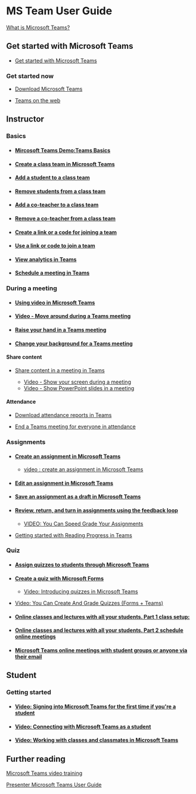 # MS Team User Guide

[What is Microsoft Teams?](https://support.microsoft.com/en-us/office/video-what-is-microsoft-teams-422bf3aa-9ae8-46f1-83a2-e65720e1a34d?wt.mc_id=otc_microsoft_teams&ui=en-us&rs=en-us&ad=us)

## Get started with Microsoft Teams

- [Get started with Microsoft Teams](https://support.microsoft.com/en-us/office/get-started-with-microsoft-teams-b98d533f-118e-4bae-bf44-3df2470c2b12?ui=en-us&rs=en-us&ad=us)

### Get started now

- [Download Microsoft Teams](https://www.microsoft.com/en-ww/microsoft-teams/download-app)
  
- [Teams on the web](https://teams.microsoft.com/)

## Instructor

### Basics

- #### [Mircosoft Teams Demo:Teams Basics](https://teamsdemo.office.com/)

- #### [Create a class team in Microsoft Teams](https://bit.ly/2Yz9tEo)

- #### [Add a student to a class team](https://bit.ly/2SEVRUt)

- #### [Remove students from a class team](https://bit.ly/2WqeVIc)

- #### [Add a co-teacher to a class team](https://bit.ly/2yIaCiE)

- #### [Remove a co-teacher from a class team](https://bit.ly/3dB4Spm)

- #### [Create a link or a code for joining a team](https://bit.ly/2WUlAtl)

- #### [Use a link or code to join a team](https://bit.ly/2WUlAtl)

- #### [View analytics in Teams](https://bit.ly/2ZpjTXB)

- #### [Schedule a meeting in Teams](https://support.microsoft.com/en-us/office/schedule-a-meeting-in-teams-943507a9-8583-4c58-b5d2-8ec8265e04e5?ui=en-us&rs=en-us&ad=us)

### During a meeting

- #### [Using video in Microsoft Teams](https://support.microsoft.com/en-us/office/using-video-in-microsoft-teams-3647fc29-7b92-4c26-8c2d-8a596904cdae?ui=en-us&rs=en-us&ad=us)

- #### [Video - Move around during a Teams meeting](https://support.office.com/en-us/article/move-around-during-a-teams-meeting-bc428cc5-9ea2-4be5-87b1-ba434481b964)

- #### [Raise your hand in a Teams meeting](https://support.office.com/en-us/article/raise-your-hand-in-a-teams-meeting-bb2dd8e1-e6bd-43a6-85cf-30822667b372)

- #### [Change your background for a Teams meeting](https://support.microsoft.com/en-us/office/change-your-background-for-a-teams-meeting-f77a2381-443a-499d-825e-509a140f4780)

#### Share content

- [Share content in a meeting in Teams](https://support.microsoft.com/en-us/office/share-content-in-a-meeting-in-teams-fcc2bf59-aecd-4481-8f99-ce55dd836ce8?ui=en-us&rs=en-us&ad=us)
  
  - [Video - Show your screen during a meeting](https://support.office.com/en-us/article/show-your-screen-during-a-meeting-90c84e5a-b6fe-4ed4-9687-5923d230d3a7)
  - [Video - Show PowerPoint slides in a meeting](https://support.office.com/en-us/article/tip-show-powerpoint-slides-in-a-meeting-ddfc73dd-b957-4f2b-8e42-ce078f51873c)

#### Attendance
  
- [Download attendance reports in Teams](https://support.office.com/en-us/article/download-attendance-reports-in-teams-ae7cf170-530c-47d3-84c1-3aedac74d310)

- [End a Teams meeting for everyone in attendance](https://support.office.com/en-us/article/end-a-teams-meeting-for-everyone-in-attendance-5051fa72-8470-4a38-99e4-014535208971)

### Assignments

- #### [Create an assignment in Microsoft Teams](https://support.microsoft.com/en-us/office/create-an-assignment-in-microsoft-teams-23c128d0-ec34-4691-9511-661fba8599be)

  - [video : create an assignment in Microsoft Teams](https://support.microsoft.com/en-us/office/create-assignments-b8b7a4b1-e9a7-47ee-b341-285884ca921e?ui=en-US&rs=en-US&ad=US)

- #### [Edit an assignment in Microsoft Teams](https://support.microsoft.com/en-us/office/edit-an-assignment-in-microsoft-teams-382cf4f0-0325-421e-9c7a-6099bd3b5d23)

- #### [Save an assignment as a draft in Microsoft Teams](https://support.microsoft.com/en-us/office/save-an-assignment-as-a-draft-in-microsoft-teams-fed665a0-ddc5-4142-9694-36287f10d76e)

- #### [Review, return, and turn in assignments using the feedback loop](https://support.microsoft.com/en-us/office/review-return-and-turn-in-assignments-using-the-feedback-loop-63e5efdd-be09-47f0-87ea-e8e4bcb45aa4)

  - [VIDEO: You Can Speed Grade Your Assignments](https://youtu.be/nXFoPNCjFKU)

- [Getting started with Reading Progress in Teams](https://support.microsoft.com/en-au/topic/getting-started-with-reading-progress-in-teams-7617c11c-d685-4cb7-8b75-3917b297c407)

### Quiz

- #### [Assign quizzes to students through Microsoft Teams](https://support.microsoft.com/en-us/office/assign-quizzes-to-students-through-microsoft-teams-61524815-f5fd-4dc1-961d-dc8e680e7ab0#ID0EHBAAA=Assign_a_quiz_)

- #### [Create a quiz with Microsoft Forms](https://support.microsoft.com/en-us/office/create-a-quiz-with-microsoft-forms-a082a018-24a1-48c1-b176-4b3616cdc83d)

  - [Video: Introducing quizzes in Microsoft Teams](https://youtu.be/mywLOUbm228)

- [Video: You Can Create And Grade Quizzes (Forms + Teams)](https://youtu.be/lqv2oDCQJQg)

- #### [Online classes and lectures with all your students. Part 1 class setup:](https://youtu.be/v2DorZg9m20)

- #### [Online classes and lectures with all your students. Part 2 schedule online meetings](https://youtu.be/Jqyg-PSP1AU)

- #### [Microsoft Teams online meetings with student groups or anyone via their email](https://youtu.be/oEtOcXdOUNk)

## Student

### Getting started

- #### [Video: Signing into Microsoft Teams for the first time if you're a student](https://youtu.be/qx8xHpRMFHU)

- #### [Video: Connecting with Microsoft Teams as a student](https://youtu.be/PasT3Q1ZR_I)

- #### [Video: Working with classes and classmates in Microsoft Teams](https://youtu.be/5yT1K34RJo4)

## Further reading

[Microsoft Teams video training](https://support.microsoft.com/en-us/office/microsoft-teams-video-training-4f108e54-240b-4351-8084-b1089f0d21d7?wt.mc_id=otc_home&ui=en-us&rs=en-us&ad=us)

[Presenter Microsoft Teams User Guide](presenter.md)
